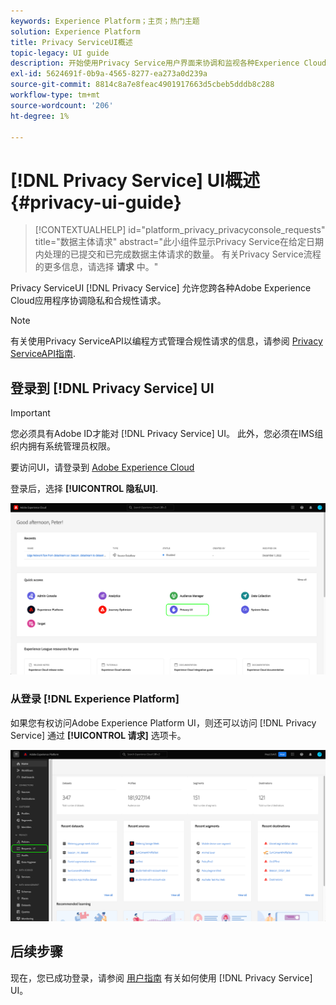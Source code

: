 ```yaml
---
keywords: Experience Platform；主页；热门主题
solution: Experience Platform
title: Privacy ServiceUI概述
topic-legacy: UI guide
description: 开始使用Privacy Service用户界面来协调和监视各种Experience Cloud应用程序中的隐私请求。
exl-id: 5624691f-0b9a-4565-8277-ea273a0d239a
source-git-commit: 8814c8a7e8feac4901917663d5cbeb5dddb8c288
workflow-type: tm+mt
source-wordcount: '206'
ht-degree: 1%

---
```


# [!DNL Privacy Service] UI概述 {#privacy-ui-guide}

>[!CONTEXTUALHELP]
>id="platform_privacy_privacyconsole_requests"
>title="数据主体请求"
>abstract="此小组件显示Privacy Service在给定日期内处理的已提交和已完成数据主体请求的数量。 有关Privacy Service流程的更多信息，请选择 **请求** 中。"

Privacy ServiceUI [!DNL Privacy Service] 允许您跨各种Adobe Experience Cloud应用程序协调隐私和合规性请求。

>[!NOTE]
>
>有关使用Privacy ServiceAPI以编程方式管理合规性请求的信息，请参阅 [Privacy ServiceAPI指南](../api/overview.md).

## 登录到 [!DNL Privacy Service] UI

>[!IMPORTANT]
>
>您必须具有Adobe ID才能对 [!DNL Privacy Service] UI。 此外，您必须在IMS组织内拥有系统管理员权限。

要访问UI，请登录到 [Adobe Experience Cloud](https://experience.adobe.com/)

登录后，选择 **[!UICONTROL 隐私UI]**.

![](../images/ui-overview/quick-access.png)

### 从登录 [!DNL Experience Platform]

如果您有权访问Adobe Experience Platform UI，则还可以访问 [!DNL Privacy Service] 通过 **[!UICONTROL 请求]** 选项卡。

![](../images/ui-overview/platform.png)

## 后续步骤

现在，您已成功登录，请参阅 [用户指南](user-guide.md) 有关如何使用 [!DNL Privacy Service] UI。

